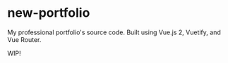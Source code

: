 # new-portfolio

My professional portfolio's source code. Built using Vue.js 2, Vuetify, and Vue Router.

WIP!
